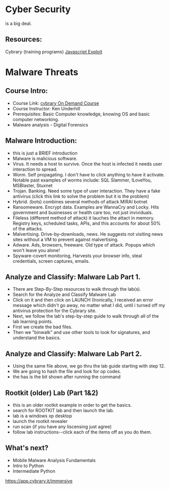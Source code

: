 # Cyber Security 
is a big deal. 

## Resources:
Cybrary (training programs)
[Javascript Exploit](https://thehackernews.com/2021/04/new-javascript-exploit-can-now-carry.html)

# Malware Threats 

## Course Intro:
* Course Link: [cybrary On Demand Course](https://www.cybrary.it/course/malware-threats)
* Course Instructor: Ken Underhill 
* Prerequisites: Basic Computer knowledge, knowing OS and basic computer networking. 
* Malware analysis - Digital Forensics 

## Malware Introduction: 
* this is just a BRIEF introduction
* Malware is malicious software. 
* Virus. It needs a host to survive. Once the host is infected it needs user interaction to spread. 
* Worm. Self propagating.  I don't have to click anything to have it activate.  Notable past examples of worms include: SQL Slammer, ILoveYou, MSBlaster, Stuxnet
* Trojan. Banking. Need some type of user interaction.  They have a fake antivirus (click this link to solve the problem but it is the problem) 
* Hybrid. (bots) combines several methods of attack  MIRAI botnet 
* Ransomeware. Encrypt data.  Examples are WannaCry and Locky.  Hits government and businesses or health care too, not just invividuals. 
* Fileless (different method of attack) it lauches the attact in memory.  Registry keys, scheduled tasks, APIs, and this accounts for about 50% of the attacks.
* Malvertising. Drive-by-downloads, news. He suggests not visiting news sites without a VM to prevent against malvertising.
* Adware.  Ads, browsers, freeware. Old type of attack.  Popups which won't leave you alone!
* Spyware-covert monitoring, Harvests your browser info, steal credentials, screen captures, emails. 

## Analyze and Classify: Malware Lab Part 1.
* There are Step-By-Step resources to walk through the lab(s). 
* Search for the Analyze and Classify Malware Lab
* Click on it and then click on LAUNCH (Ironically, I received an error message which didn't go away, no matter what I did, until i turned off my antivirus protection for the Cybrary site. 
* Next, we follow the lab's step-by-step guide to walk through all of the lab learning points. 
* First we create the bad files. 
* Then we "binwalk" and use other tools to look for signatures, and understand the basics. 


## Analyze and Classify: Malware Lab Part 2.
*  Using the same file above, we go thru the lab guide starting with step 12. 
*  We are going to hash the file and look for op codes. 
* the has is the bit shown after running the command 

## Rootkit (older) Lab (Part 1&2)
* this is an older rootkit example in order to get the basics. 
* search for ROOTKIT lab and then launch the lab. 
* lab is a windows xp desktop 
* launch the rootkit revealer 
* run scan (if you have any liscensing just agree)
* follow lab instructions--click each of the items off as you do them. 

## What's next? 
* Mobile Malware Analysis Fundamentals 
* Intro to Python 
* Intermediate Python 

https://app.cybrary.it/immersive

